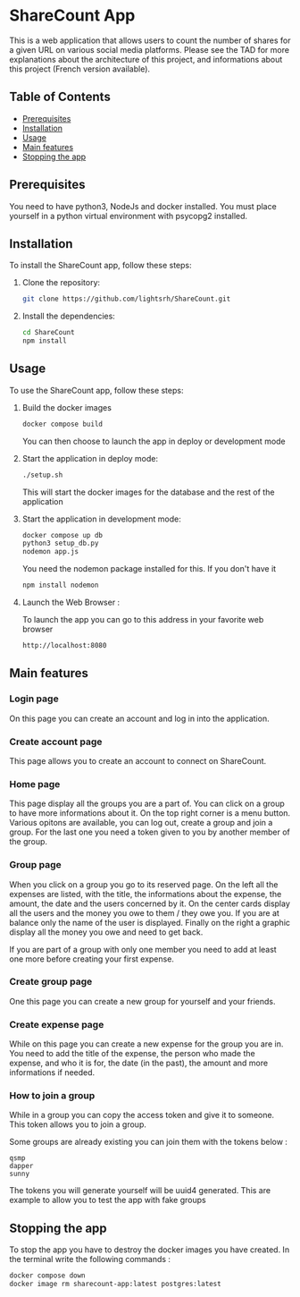 # ShareCount App

This is a web application that allows users to count the number of shares for a given URL on various social media platforms.
Please see the TAD for more explanations about the architecture of this project, and informations about this project (French version available).

## Table of Contents
- [Prerequisites](#prerequisites)
- [Installation](#installation)
- [Usage](#usage)
- [Main features](#mainfeatures)
- [Stopping the app](#stop)

## Prerequisites

You need to have python3, NodeJs and docker installed.
You must place yourself in a python virtual environment with psycopg2 installed.


## Installation

To install the ShareCount app, follow these steps:

1. Clone the repository:
    ``` bash
    git clone https://github.com/lightsrh/ShareCount.git
    ```

2. Install the dependencies:
    ``` bash
    cd ShareCount
    npm install
    ```

## Usage

To use the ShareCount app, follow these steps:

1. Build the docker images
    ``` bash
    docker compose build
    ```

    You can then choose to launch the app in deploy or development mode

2. Start the application in deploy mode:
    ``` bash
    ./setup.sh
    ```
    This will start the docker images for the database and the rest of the application

2. Start the application in development mode:
    ``` bash
    docker compose up db
    python3 setup_db.py
    nodemon app.js
    ```
    You need the nodemon package installed for this.
    If you don't have it
    ``` bash
    npm install nodemon
    ```

3. Launch the Web Browser :

    To launch the app you can go to this address in your favorite web browser
    ``` bash
    http://localhost:8080
    ```

## Main features

### Login page

On this page you can create an account and log in into the application. 

### Create account page

This page allows you to create an account to connect on ShareCount.

### Home page

This page display all the groups you are a part of. You can click on a group to have more informations about it. On the top right corner is a menu button. Various opitons are available, you can log out, create a group and join a group. For the last one you need a token given to you by another member of the group.

### Group page

When you click on a group you go to its reserved page. On the left all the expenses are listed, with the title, the informations about the expense, the amount, the date and the users concerned by it.
On the center cards display all the users and the money you owe to them / they owe you. If you are at balance only the name of the user is displayed. 
Finally on the right a graphic display all the money you owe and need to get back.

If you are part of a group with only one member you need to add at least one more before creating your first expense.

### Create group page

One this page you can create a new group for yourself and your friends. 

### Create expense page

While on this page you can create a new expense for the group you are in. You need to add the title of the expense, the person who made the expense, and who it is for, the date (in the past), the amount and more informations if needed.

### How to join a group

While in a group you can copy the access token and give it to someone. This token allows you to join a group.

Some groups are already existing you can join them with the tokens below :

```
qsmp
dapper
sunny
```
The tokens you will generate yourself will be uuid4 generated. This are example to allow you to test the app with fake groups


## Stopping the app

To stop the app you have to destroy the docker images you have created. In the terminal write the following commands : 

``` bash
docker compose down
docker image rm sharecount-app:latest postgres:latest 
```
